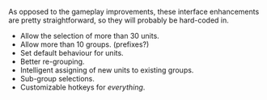 As opposed to the gameplay improvements, these interface enhancements are pretty straightforward, so they will probably be hard-coded in.

 - Allow the selection of more than 30 units.
 - Allow more than 10 groups. (prefixes?)
 - Set default behaviour for units.
 - Better re-grouping.
  - Intelligent assigning of new units to existing groups.
  - Sub-group selections.
 - Customizable hotkeys for *everything*.
